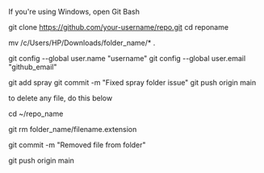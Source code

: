 If you're using Windows, open Git Bash 

git clone https://github.com/your-username/repo.git
cd reponame

mv /c/Users/HP/Downloads/folder_name/* .

git config --global user.name "username"
git config --global user.email "github_email"

git add spray
git commit -m "Fixed spray folder issue"
git push origin main






to delete any file, do this below

cd ~/repo_name

git rm folder_name/filename.extension

git commit -m "Removed file from folder"


git push origin main
